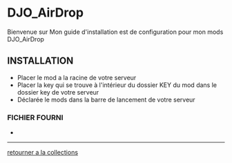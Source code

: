 # DJO_AirDrop
Bienvenue sur Mon guide d'installation est de configuration pour mon mods DJO_AirDrop



## INSTALLATION
- Placer le mod a la racine de votre serveur
- Placer la key qui se trouve à l'intérieur du dossier KEY du mod dans le dossier key de votre serveur
- Déclarée le mods dans la barre de lancement de votre serveur


### FICHIER FOURNI
- 

---

[retourner a la collections](https://github.com/Djolehaineux/DJO-mods-collection)

